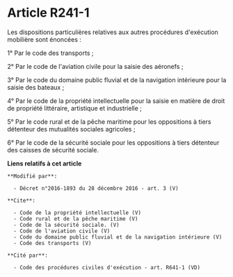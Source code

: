 # Article R241-1

Les dispositions particulières relatives aux autres procédures d'exécution mobilière sont énoncées : 

1° Par le code des transports ; 

2° Par le code de l'aviation civile pour la saisie des aéronefs ; 

3° Par le code du domaine public fluvial et de la navigation intérieure pour la saisie des bateaux ; 

4° Par le code de la propriété intellectuelle pour la saisie en matière de droit de propriété littéraire, artistique et
industrielle ; 

5° Par le code rural et de la pêche maritime pour les oppositions à tiers détenteur des mutualités sociales agricoles ; 

6° Par le code de la sécurité sociale pour les oppositions à tiers détenteur des caisses de sécurité sociale.

**Liens relatifs à cet article**

	**Modifié par**:

	  - Décret n°2016-1893 du 28 décembre 2016 - art. 3 (V)

	**Cite**:

	  - Code de la propriété intellectuelle (V)
	  - Code rural et de la pêche maritime (V)
	  - Code de la sécurité sociale. (V)
	  - Code de l'aviation civile (V)
	  - Code du domaine public fluvial et de la navigation intérieure (V)
	  - Code des transports (V)

	**Cité par**:

	  - Code des procédures civiles d'exécution - art. R641-1 (VD)
